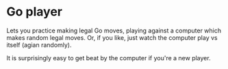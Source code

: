 # Go player

Lets you practice making legal Go moves, playing against a computer which
makes random legal moves. Or, if you like, just watch the computer play vs
itself (agian randomly).

It is surprisingly easy to get beat by the computer if you're a new
player.
